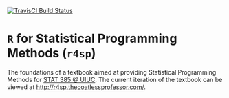 [![TravisCI Build Status](https://api.travis-ci.org/coatless/r4sp.svg)](https://travis-ci.org/coatless/r4sp)

# `R` for Statistical Programming Methods (`r4sp`)

The foundations of a textbook aimed at providing Statistical Programming Methods for [STAT 385 @ UIUC](http://stat385.thecoatlessprofessor.com). The current iteration of the
textbook can be viewed at <http://r4sp.thecoatlessprofessor.com/>.

